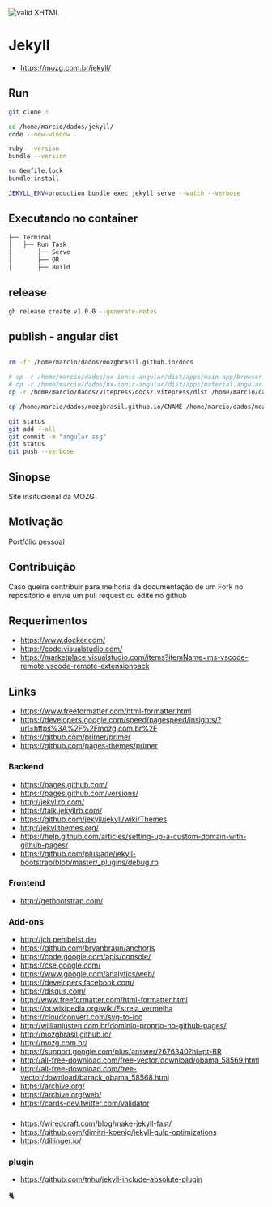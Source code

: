 [checkmark]: https://raw.githubusercontent.com/mozgbrasil/mozgbrasil.github.io/refs/heads/main/docs/logo-mini.png "MOZG"

![valid XHTML][checkmark]

# Jekyll

- https://mozg.com.br/jekyll/

## Run

```bash
git clone ☝️

cd /home/marcio/dados/jekyll/
code --new-window .

ruby --version
bundle --version

rm Gemfile.lock
bundle install

JEKYLL_ENV=production bundle exec jekyll serve --watch --verbose
```

## Executando no container

```bash
├── Terminal
│   ├── Run Task
│       ├── Serve
│       ├── OR
│       ├── Build
```

## release

```bash
gh release create v1.0.0 --generate-notes
```

## publish - angular dist

```bash

rm -fr /home/marcio/dados/mozgbrasil.github.io/docs

# cp -r /home/marcio/dados/nx-ionic-angular/dist/apps/main-app/browser /home/marcio/dados/jekyll/docs
# cp -r /home/marcio/dados/nx-ionic-angular/dist/apps/material.angular.io/browser /home/marcio/dados/jekyll/docs
cp -r /home/marcio/dados/vitepress/docs/.vitepress/dist /home/marcio/dados/mozgbrasil.github.io/docs

cp /home/marcio/dados/mozgbrasil.github.io/CNAME /home/marcio/dados/mozgbrasil.github.io/docs

git status
git add --all
git commit -m "angular ssg"
git status
git push --verbose
```




## Sinopse

Site insitucional da MOZG

## Motivação

Portfólio pessoal

## Contribuição

Caso queira contribuir para melhoria da documentação de um Fork no repositório e envie um pull request ou edite no github

## Requerimentos

- https://www.docker.com/
- https://code.visualstudio.com/
- https://marketplace.visualstudio.com/items?itemName=ms-vscode-remote.vscode-remote-extensionpack

## Links

- https://www.freeformatter.com/html-formatter.html
- https://developers.google.com/speed/pagespeed/insights/?url=https%3A%2F%2Fmozg.com.br%2F
- https://github.com/primer/primer
- https://github.com/pages-themes/primer

### Backend

- https://pages.github.com/
- https://pages.github.com/versions/
- http://jekyllrb.com/
- https://talk.jekyllrb.com/
- https://github.com/jekyll/jekyll/wiki/Themes
- http://jekyllthemes.org/
- https://help.github.com/articles/setting-up-a-custom-domain-with-github-pages/
- https://github.com/plusjade/jekyll-bootstrap/blob/master/_plugins/debug.rb

### Frontend

- http://getbootstrap.com/

### Add-ons

- http://jch.penibelst.de/
- https://github.com/bryanbraun/anchorjs
- https://code.google.com/apis/console/
- https://cse.google.com/
- https://www.google.com/analytics/web/
- https://developers.facebook.com/
- https://disqus.com/
- http://www.freeformatter.com/html-formatter.html
- https://pt.wikipedia.org/wiki/Estrela_vermelha
- https://cloudconvert.com/svg-to-ico
- http://willianjusten.com.br/dominio-proprio-no-github-pages/
- http://mozgbrasil.github.io/
- http://mozg.com.br/
- https://support.google.com/plus/answer/2676340?hl=pt-BR
- http://all-free-download.com/free-vector/download/obama_58569.html
- http://all-free-download.com/free-vector/download/barack_obama_58568.html
- https://archive.org/
- https://archive.org/web/
- https://cards-dev.twitter.com/validator

###

- https://wiredcraft.com/blog/make-jekyll-fast/
- https://github.com/dimitri-koenig/jekyll-gulp-optimizations
- https://dillinger.io/

### plugin

- https://github.com/tnhu/jekyll-include-absolute-plugin

:cat2:
